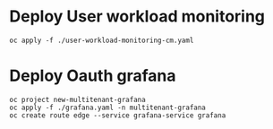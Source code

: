 # Deploy User workload monitoring

```shell
oc apply -f ./user-workload-monitoring-cm.yaml
```

# Deploy Oauth grafana

```shell
oc project new-multitenant-grafana
oc apply -f ./grafana.yaml -n multitenant-grafana
oc create route edge --service grafana-service grafana
```